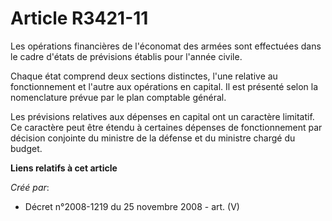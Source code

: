 # Article R3421-11

Les opérations financières de l'économat des armées sont effectuées dans le cadre d'états de prévisions établis pour l'année
civile. 

Chaque état comprend deux sections distinctes, l'une relative au fonctionnement et l'autre aux opérations en capital. Il est
présenté selon la nomenclature prévue par le plan comptable général.

Les prévisions relatives aux dépenses en capital ont un caractère limitatif. Ce caractère peut être étendu à certaines
dépenses de fonctionnement par décision conjointe du ministre de la défense et du ministre chargé du budget.

**Liens relatifs à cet article**

_Créé par_:

  - Décret n°2008-1219 du 25 novembre 2008 - art. (V)
